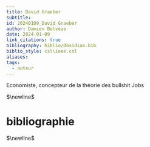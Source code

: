 ```yaml
---
title: David Graeber
subtitle: 
id: 20240109_David Graeber
author: Damien Belvèze
date: 2024-01-09
link_citations: true
bibliography: biblio/Obsidian.bib
biblio_style: csl\ieee.csl
aliases: 
tags:
  - auteur
---
```

Economiste, concepteur de la théorie des bullshit Jobs


$\newline$
# bibliographie
$\newline$






